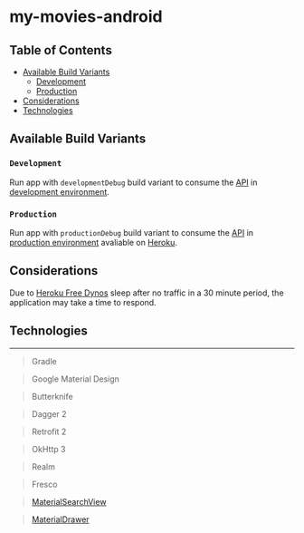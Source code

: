 # my-movies-android

## Table of Contents

- [Available Build Variants](#available-build-variants)
  - [Development](#development)
  - [Production](#production)
- [Considerations](#considerations)
- [Technologies](#technologies)

## Available Build Variants

### `Development`

Run app with `developmentDebug` build variant to consume the [API](https://github.com/WellingtonCosta/my-movies-api) in [development environment](https://github.com/WellingtonCosta/my-movies-api/blob/master/README.md#development).<br>

### `Production`

Run app with `productionDebug` build variant to consume the [API](https://github.com/WellingtonCosta/my-movies-api) in [production environment](https://github.com/WellingtonCosta/my-movies-api/blob/master/README.md#production) avaliable on [Heroku](https://my-movies-api.herokuapp.com/).<br>

## Considerations

Due to [Heroku Free Dynos](#https://devcenter.heroku.com/articles/free-dyno-hours) sleep after no traffic in a 30 minute period, the application may take a time to respond.

## Technologies

----------------------------
> Gradle

> Google Material Design

> Butterknife

> Dagger 2

> Retrofit 2

> OkHttp 3

> Realm

> Fresco

> [MaterialSearchView](https://github.com/MiguelCatalan/MaterialSearchView)

> [MaterialDrawer](https://github.com/mikepenz/MaterialDrawer)

